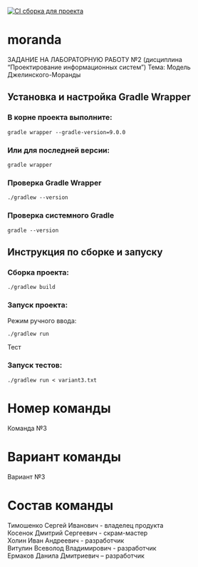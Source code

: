[![CI сборка для проекта](https://github.com/dimarick/moranda/actions/workflows/build.yml/badge.svg)](https://github.com/dimarick/moranda/actions/workflows/build.yml)

# moranda
ЗАДАНИЕ НА ЛАБОРАТОРНУЮ РАБОТУ №2 (дисциплина “Проектирование информационных систем”)  Тема: Модель Джелинского-Моранды

## Установка и настройка Gradle Wrapper

### В корне проекта выполните:
`gradle wrapper --gradle-version=9.0.0`

### Или для последней версии:
`gradle wrapper`

### Проверка Gradle Wrapper
`./gradlew --version`

### Проверка системного Gradle
`gradle --version`    

## Инструкция по сборке и запуску

### Сборка проекта:
`./gradlew build`

### Запуск проекта:

Режим ручного ввода:

`./gradlew run`

Тест 

### Запуск тестов:
`./gradlew run < variant3.txt`

# Номер команды
Команда №3

# Вариант команды
Вариант №3

# Состав команды
Тимошенко Сергей Иванович - владелец продукта  
Косенок Дмитрий Сергеевич - скрам-мастер  
Холин Иван Андреевич - разработчик  
Витулин Всеволод Владимирович - разработчик  
Ермаков Данила Дмитриевич – разработчик

